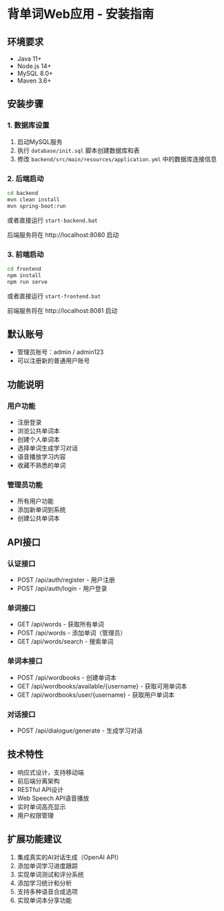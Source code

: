 # 背单词Web应用 - 安装指南

## 环境要求
- Java 11+
- Node.js 14+
- MySQL 8.0+
- Maven 3.6+

## 安装步骤

### 1. 数据库设置
1. 启动MySQL服务
2. 执行 `database/init.sql` 脚本创建数据库和表
3. 修改 `backend/src/main/resources/application.yml` 中的数据库连接信息

### 2. 后端启动
```bash
cd backend
mvn clean install
mvn spring-boot:run
```
或者直接运行 `start-backend.bat`

后端服务将在 http://localhost:8080 启动

### 3. 前端启动
```bash
cd frontend
npm install
npm run serve
```
或者直接运行 `start-frontend.bat`

前端服务将在 http://localhost:8081 启动

## 默认账号
- 管理员账号：admin / admin123
- 可以注册新的普通用户账号

## 功能说明

### 用户功能
- 注册登录
- 浏览公共单词本
- 创建个人单词本
- 选择单词生成学习对话
- 语音播放学习内容
- 收藏不熟悉的单词

### 管理员功能
- 所有用户功能
- 添加新单词到系统
- 创建公共单词本

## API接口

### 认证接口
- POST /api/auth/register - 用户注册
- POST /api/auth/login - 用户登录

### 单词接口
- GET /api/words - 获取所有单词
- POST /api/words - 添加单词（管理员）
- GET /api/words/search - 搜索单词

### 单词本接口
- POST /api/wordbooks - 创建单词本
- GET /api/wordbooks/available/{username} - 获取可用单词本
- GET /api/wordbooks/user/{username} - 获取用户单词本

### 对话接口
- POST /api/dialogue/generate - 生成学习对话

## 技术特性
- 响应式设计，支持移动端
- 前后端分离架构
- RESTful API设计
- Web Speech API语音播放
- 实时单词高亮显示
- 用户权限管理

## 扩展功能建议
1. 集成真实的AI对话生成（OpenAI API）
2. 添加单词学习进度跟踪
3. 实现单词测试和评分系统
4. 添加学习统计和分析
5. 支持多种语音合成选项
6. 实现单词本分享功能